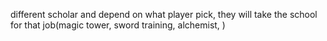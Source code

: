 different scholar and depend on what player pick, they will take the school for that job(magic tower, sword training, alchemist, )